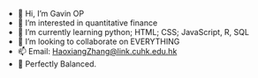 - 👋 Hi, I’m Gavin OP
- 👀 I’m interested in quantitative finance
- 🌱 I’m currently learning python; HTML; CSS; JavaScript, R, SQL
- 💞️ I’m looking to collaborate on EVERYTHING
- 📫 Email: HaoxiangZhang@link.cuhk.edu.hk  
- 📌 Perfectly Balanced. 

<!---
Gavin-OP/Gavin-OP is a ✨ special ✨ repository because its `README.md` (this file) appears on your GitHub profile.
You can click the Preview link to take a look at your changes.
--->
